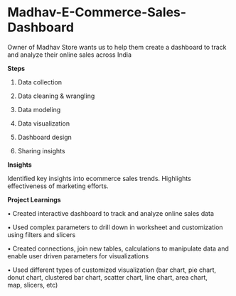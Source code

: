 # Madhav-E-Commerce-Sales-Dashboard
Owner of Madhav Store wants us to help them create a dashboard to track and analyze their online sales across India

**Steps**

1. Data collection

2. Data cleaning & wrangling

3. Data modeling

4. Data visualization

5. Dashboard design

6. Sharing insights

**Insights**

Identified key insights into ecommerce sales trends.
Highlights effectiveness of marketing efforts.

**Project Learnings**

• Created interactive dashboard to track and analyze online sales data

• Used complex parameters to drill down in worksheet and customization using filters and slicers

• Created connections, join new tables, calculations to manipulate data and enable user driven parameters for visualizations

• Used different types of customized visualization (bar chart, pie chart, donut chart, clustered bar chart, scatter chart, line chart, area chart, map, slicers, etc)
